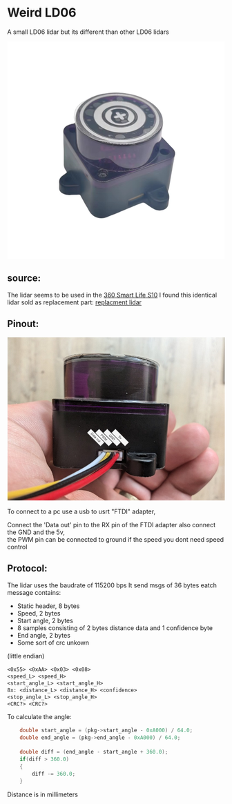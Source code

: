 # Weird LD06

A small LD06 lidar but its different than other LD06 lidars

![LD06 Lidar](doc/ld06.jpg)

## source:
The lidar seems to be used in the [360 Smart Life S10](https://smart.360.com/robot/s10.html) I found this identical lidar sold as replacement part: [replacment lidar](https://www.ep-mediastore-ab.de/360-s10-mini-lds-lidar-sensor-ld06-p-62332.html)

## Pinout:

![pinout](doc/ld06_pinout.jpg)

To connect to a pc use a usb to usrt "FTDI" adapter,  

Connect the 'Data out' pin to the RX pin of the FTDI adapter also connect the GND and the 5v,  
the PWM pin can be connected to ground if the speed you dont need speed control

## Protocol:

The lidar uses the baudrate of 115200 bps
It send msgs of 36 bytes eatch message contains:
* Static header, 8 bytes
* Speed, 2 bytes
* Start angle, 2 bytes
* 8 samples consisting of 2 bytes distance data and 1 confidence byte
* End angle, 2 bytes
* Some sort of crc unkown

(little endian)

```
<0x55> <0xAA> <0x03> <0x08>
<speed_L> <speed_H>  
<start_angle_L> <start_angle_H>  
8x: <distance_L> <distance_H> <confidence>  
<stop_angle_L> <stop_angle_H>  
<CRC?> <CRC?>  
```

To calculate the angle:  
``` c++
    double start_angle = (pkg->start_angle - 0xA000) / 64.0;
    double end_angle = (pkg->end_angle - 0xA000) / 64.0;

    double diff = (end_angle - start_angle + 360.0);
    if(diff > 360.0)
    {
        diff -= 360.0;
    }
```

Distance is in millimeters

